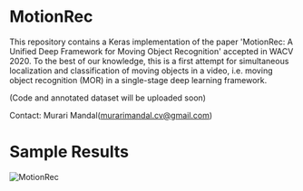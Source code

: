 # MotionRec
This repository contains a Keras implementation of the paper 'MotionRec: A Unified Deep Framework for Moving Object Recognition' accepted in WACV 2020. To the best of our knowledge, this is a first attempt for simultaneous localization and classification of moving objects in a video, i.e. moving object recognition (MOR) in a single-stage deep learning framework.

(Code and annotated dataset will be uploaded soon)

Contact: Murari Mandal(murarimandal.cv@gmail.com)

# Sample Results
![MotionRec](/docs/images/LSTM/lstm-unit.png)
